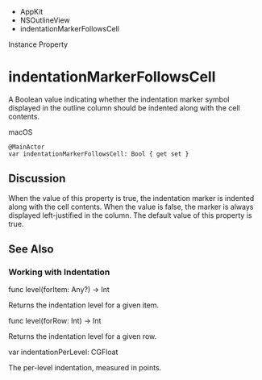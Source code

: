 

- AppKit
- NSOutlineView
-  indentationMarkerFollowsCell 

Instance Property

# indentationMarkerFollowsCell

A Boolean value indicating whether the indentation marker symbol displayed in the outline column should be indented along with the cell contents.

macOS

``` source
@MainActor
var indentationMarkerFollowsCell: Bool { get set }
```

## Discussion

When the value of this property is true, the indentation marker is indented along with the cell contents. When the value is false, the marker is always displayed left-justified in the column. The default value of this property is true.

## See Also

### Working with Indentation

func level(forItem: Any?) -> Int

Returns the indentation level for a given item.

func level(forRow: Int) -> Int

Returns the indentation level for a given row.

var indentationPerLevel: CGFloat

The per-level indentation, measured in points.

